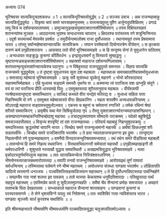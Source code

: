अध्यायः 074

भूरिश्रवसा सात्यकिपुत्रदशकवधः ॥ 1 ॥ सात्यकिभूरिश्रवसोयुर्द्धम् ॥ 2 ॥
सञ्जय उवाच ।
अथ राजन्महाबाहुः सात्यकिर्युद्धदुर्मदः ।
विकृष्य चापं समरे भारसाहमनुत्तमम् ॥
यत्तत्सख्युस्तु पूर्वेण अर्जुनादुपशिक्षितम् ।
प्रगाढं लघु चित्रं च दर्शयन्हस्तलाघवम् ।
प्रामुञ्चत्पुङ्खसंयुक्ताञ्शरानाशीविषोपमान् ॥
तस्य विक्षिपतस्छापं शरानन्यांश्च मुञ्चतः ।
आददानस्य भूयश्च सन्दधानस्य चापरान् ॥
क्षिपतश्च परांस्तस्य रणे शत्रून्विनिघ्नतः ।
ददृशे रूपमत्यर्थं मेघस्येव प्रवर्षतः ॥
तमुदीर्यन्तमालोक्य राजा दुर्योधस्ततः ।
रथानामयुतं तस्य प्रेषयामास भारत ॥
तांस्तु सर्वान्महेष्वासान्सात्यकिः सत्यविक्रमः ।
जघान परमेष्वासो दिव्येनास्त्रेण वीर्यवान् ॥
स कृत्कवा दारुणं कर्म प्रगृहीतशरासनः ।
आससाद ततो वीरो भूरिश्रवसमाहवे ॥
स हि सन्दृश्य सेनां ते युयुधानेन पातिताम् ।
अभ्यधावत सङ्क्रुद्धः कुरूणां कीर्तिवर्धनः ॥
इन्द्रायुधसवर्णं तु विस्फार्य सुमहद्धनुः ।
सृष्टवान्वज्रसङ्काशाञ्शरानाशीविषोपमान् ॥
सहस्रशो माहाराज दर्शयन्पाणिलाघवम् ।
शरांस्तान्मृत्युसंस्पर्शान्सात्यकेश्च पदानुगाः ॥
न विषेहुस्तदा राजन्दुद्रुवुस्ते समन्ततः ।
विहाय सात्यकिं राजन्समरे युद्धदुर्मदम् ॥
तं दृष्ट्वा युयुधानस्य सुता दश महाबलाः ।
महारथाःक समाख्याताश्चित्रवर्मायुधध्वजाः ॥
समासाद्य महेष्वासं भूरिश्रवसमाहवे ।
ऊचुः सर्वे सुसंरब्धा यूपकेतुं महारणे ॥
भोभो कौरवादायाद सहास्माभिर्महाबल ।
एहि युध्यस्व सङ्ग्रामे समस्तैः पृथगेव वा ॥
अस्मान्वा त्वं पराजित्य यशः प्राप्नुहि संयुगे ।
वयं वा त्वां पराजित्य प्रीतिं धास्यामहे पितुः ॥
एवमुक्तस्तदा शूरैस्तानुवाच महाबलः ।
वीर्यश्लाघी नरश्रेष्ठस्तान्दृष्ट्वा समवस्थितान् ॥
साध्विदं कथ्यते वीरा यन्द्येवं मतिरद्य वः ।
युध्यध्वं सहिता यत्ता निहनिष्यामि वो रणे ॥
एवमुक्ता महेष्वासास्ते वीराः क्षिप्रकारिणः ।
महता शरवर्षेण अभ्यधावन्नरिन्दमम् ॥
सोऽपराह्णे महाराज सङ्ग्रामस्तुमुलोऽभवत् ।
एकस्य च बहूनां च समेतानां रणाजिरे ॥
तमेकं रथिनां श्रेष्ठं शरैस्ते समवाकिरन् ।
प्रावृषीव यथा मेरुं सिषिचुर्जलदा नृप ॥
तैस्तु मुक्ताञ्शरान्घोरान्यमदण्डाशनिप्रभान् ।
असम्प्राप्तानसम्भ्राकन्तिश्चिच्छेदाशु महारथः ॥
तत्राद्भुतमपश्याम सौमदत्तेः पराक्रमम् ।
यदेको बहुबिर्युद्धे समसञ्जदभीतवत् ॥
विसृज्य शरवृष्टिं तां दश राजन्महारथाः ।
परिवार्य महाबाहुं निहन्तुमुपचक्रमुः ॥
समदत्तिस्ततः क्रुद्धस्तेषां चापानि भारत ।
चिच्छेद समरे राजन्युध्यमानो महारथैः ॥
अथैषां छिन्नधनुषां शरैः सन्नतपर्वभिः ।
चिच्छेद समरे राजञ्शिरांसि भरतर्षभ ॥
ते हता न्यपतन्राजन्वज्रभग्ना इव द्रुमाः । 
तान्दृष्ट्वा निहतान्वीरो रणे पुत्रान्महाबलान् ॥
वार्ष्णेयो विनदराजन्भूरिश्रवसमभ्ययात् ।
रथं रथेन समरे पीडयित्वा महाबलौ ॥
तावन्योन्यं हि समरे निहत्य रथवाजिनः ।
विरथावभिवल्गन्तौ समेयातां महारथौ ॥
प्रगृहीतमहाखङ्गौ तौ चर्मवरधारिणौ ।
शुशुभाते नरव्याघ्रौ युद्धाय समवस्थितौ ॥
असह्यमसियुद्धाय भूरिश्रवसमाहवे ।
मत्वा वृकोदरस्तूर्णमभिप्लुत्य महारथः ॥
ततः सात्यकिमभ्येत्य निस्त्रिंशवरधारिणम् ।
भीमसेनस्त्वरन्राजन्रथमारोपयत्तदा ॥
तवापि तनयो राजन्भूरिश्रवसमाहवे ।
आरोपयद्रथं तूर्णं पश्यतां सर्वधन्विनाम् ॥
तस्मिस्तथा वर्तमाने रणे भीष्मं महारथम् ।
अयोधयन्त संरब्धाः पाण्डवा भरतर्षभ ॥
लोहितायति चादित्ये त्वरमाणो धनञ्जयः ।
पञ्चविंशतिसाहस्रान्निजघान महारथान् ॥
ते हि दुर्योधनादिष्टास्तदा पार्थनिबर्हणे ।
सम्प्राप्यैव गता नाशं शलभा इव पावकम् ॥
ततो मत्स्याः केकयाश्च धनुर्वेदविशारदाः ।
परिवव्रुस्तदा पार्थं सहपुत्रं महारथम् ॥
एवस्मिन्नेव काले तु सूर्येऽस्तमुपगच्छति ।
सर्वेषां चैव सैन्यानां प्रमोहः समजायत ॥
अवहारं ततश्चक्रे पिता देवव्रतस्तव ।
सन्ध्याकाले महाराज सैन्यानां श्रान्तवाहनः ॥
पाण्डवानां कुरूणां च परस्परसमागमे ।
ते सेने भृशसंविग्ने ययतुः स्वं निवेशनम् ॥
ततः स्वशिबिरं गत्वा न्यविशंस्तत्र भारत ।
पाण्डवाः सृञ्जयैः सार्धं कुरवश्च यथाविधिः ॥ ॥

इति श्रीमन्महाभारते भीष्मपर्वणि भीष्मवधपर्वणि पञ्चमदिवसयुद्धए चतुःसप्ततितमोऽध्यायः ॥
